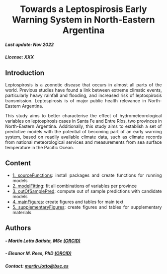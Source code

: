 <div align="center">

# Towards a Leptospirosis Early Warning System in North-Eastern Argentina

<div align="justify">

##### *Last update: Nov 2022*
##### *License: XXX*

## Introduction

Leptospirosis is a zoonotic disease that occurs in almost all parts of the world. Previous studies have found a link between extreme climatic events, particularly heavy rainfall and flooding, and increased risk of leptospirosis transmission. Leptospirosis is of major public health relevance in North-Eastern Argentina. 

This study aims to better characterise the effect of hydrometeorological variables on leptospirosis cases in Santa Fe and Entre Ríos, two provinces in North-Eastern Argentina. Additionally, this study aims to establish a set of predictive models with the potential of becoming part of an early warning system, based on readily available climate data, such as climate records from national meteorological services and measurements from sea surface temperature in the Pacific Ocean.

## Content

* [1. sourceFunctions](1_sourceFunctions.R): install packages and create functions for running models
* [2. modelFitting](2_modelFitting.R): fit all combinations of variables per province
* [3. outOfSamplePred](3_outOfSamplePred.R): compute out of sample predictions with candidate models
* [4. mainFigures](4_mainFigures.R): create figures and tables for main text
* [5. supplementaryFigures](5_supplementaryFigures.R): create figures and tables for supplementary materials
    
## Authors
##### - Martín Lotto Batista, MSc [(ORCID)](https://orcid.org/0000-0002-9437-5270)
##### - Eleanor M. Rees, PhD [(ORCID)](0000-0002-4993-2795)
##### Contact: martin.lotto@bsc.es
